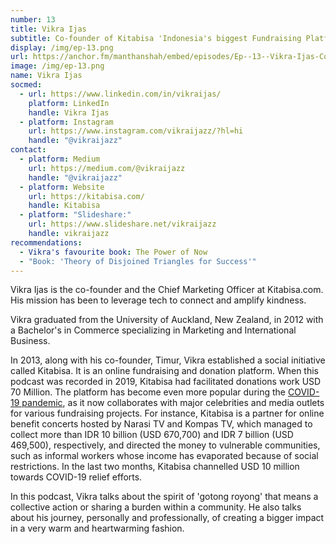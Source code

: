 ```yaml
---
number: 13
title: Vikra Ijas
subtitle: Co-founder of Kitabisa 'Indonesia's biggest Fundraising Platform'
display: /img/ep-13.png
url: https://anchor.fm/manthanshah/embed/episodes/Ep--13--Vikra-Ijas-Co-founder-of-Kitabisa-Indonesias-biggest-Fundraising-Platform-ep1ser/a-a4c6bp3
image: /img/ep-13.png
name: Vikra Ijas
socmed:
  - url: https://www.linkedin.com/in/vikraijas/
    platform: LinkedIn
    handle: Vikra Ijas
  - platform: Instagram
    url: https://www.instagram.com/vikraijazz/?hl=hi
    handle: "@vikraijazz"
contact:
  - platform: Medium
    url: https://medium.com/@vikraijazz
    handle: "@vikraijazz"
  - platform: Website
    url: https://kitabisa.com/
    handle: Kitabisa
  - platform: "Slideshare:"
    url: https://www.slideshare.net/vikraijazz
    handle: vikraijazz
recommendations:
  - Vikra's favourite book: The Power of Now
  - "Book: 'Theory of Disjoined Triangles for Success'"
---
```

Vikra Ijas is the co-founder and the Chief Marketing Officer at Kitabisa.com. His mission has been to leverage tech to connect and amplify kindness. 

Vikra graduated from the University of Auckland, New Zealand, in 2012 with a Bachelor's in Commerce specializing in Marketing and International Business. 

In 2013, along with his co-founder, Timur, Vikra established a social initiative called Kitabisa. It is an online fundraising and donation platform. When this podcast was recorded in 2019, Kitabisa had facilitated donations work USD 70 Million. The platform has become even more popular during the [COVID-19 pandemic](https://kr-asia.com/collection59869at-the-frontline-coronavirus/), as it now collaborates with major celebrities and media outlets for various fundraising projects. For instance, Kitabisa is a partner for online benefit concerts hosted by Narasi TV and Kompas TV, which managed to collect more than IDR 10 billion (USD 670,700) and IDR 7 billion (USD 469,500), respectively, and directed the money to vulnerable communities, such as informal workers whose income has evaporated because of social restrictions. In the last two months, Kitabisa channelled USD 10 million towards COVID-19 relief efforts. 

In this podcast, Vikra talks about the spirit of 'gotong royong' that means a collective action or sharing a burden within a community. He also talks about his journey, personally and professionally, of creating a bigger impact in a very warm and heartwarming fashion.